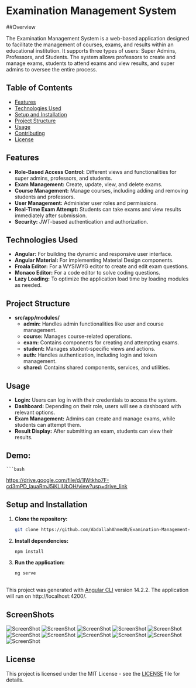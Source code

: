 # Examination Management System

##Overview

The Examination Management System is a web-based application designed to facilitate the management of courses, exams, and results within an educational institution. It supports three types of users: Super Admins, Professors, and Students. The system allows professors to create and manage exams, students to attend exams and view results, and super admins to oversee the entire process.

## Table of Contents

- [Features](#features)
- [Technologies Used](#technologies-used)
- [Setup and Installation](#setup-and-installation)
- [Project Structure](#project-structure)
- [Usage](#usage)
- [Contributing](#contributing)
- [License](#license)


## Features

- **Role-Based Access Control:** Different views and functionalities for super admins, professors, and students.
- **Exam Management:** Create, update, view, and delete exams.
- **Course Management:** Manage courses, including adding and removing students and professors.
- **User Management:** Administer user roles and permissions.
- **Real-Time Exam Attempt:** Students can take exams and view results immediately after submission.
- **Security:** JWT-based authentication and authorization.

## Technologies Used

- **Angular:** For building the dynamic and responsive user interface.
- **Angular Material:** For implementing Material Design components.
- **Froala Editor:** For a WYSIWYG editor to create and edit exam questions.
- **Monaco Editor:** For a code editor to solve coding questions.
- **Lazy Loading:** To optimize the application load time by loading modules as needed.

## Project Structure

- **src/app/modules/**
  - **admin:** Handles admin functionalities like user and course management.
  - **course:** Manages course-related operations.
  - **exam:** Contains components for creating and attempting exams.
  - **student:** Manages student-specific views and actions.
  - **auth:** Handles authentication, including login and token management.
  - **shared:** Contains shared components, services, and utilities.

## Usage

- **Login:** Users can log in with their credentials to access the system.
- **Dashboard:** Depending on their role, users will see a dashboard with relevant options.
- **Exam Management:** Admins can create and manage exams, while students can attempt them.
- **Result Display:** After submitting an exam, students can view their results.


## Demo:
    ```bash
  https://drive.google.com/file/d/1IWtkho7F-cd3mPD_lauaRmJ5iKLIUbOH/view?usp=drive_link

## Setup and Installation

1. **Clone the repository:**
   ```bash
   git clone https://github.com/AbdallahAhmed0/Examination-Management-System.git

2. **Install dependencies:**
   ```bash
   npm install

3. **Run the application:**
   ```bash
   ng serve
 
This project was generated with [Angular CLI](https://github.com/angular/angular-cli) version 14.2.2.
The application will run on http://localhost:4200/.


 ## ScreenShots
 
![ScreenShot](screenshots/dashboard.jpg)
![ScreenShot](screenshots/allstudent.jpg)
![ScreenShot](screenshots/allcourses.jpg)
![ScreenShot](screenshots/addexam.jpg)
![ScreenShot](screenshots/addquestion.jpg)
![ScreenShot](screenshots/startexam.jpg)
![ScreenShot](screenshots/solveexam1.jpg)
![ScreenShot](screenshots/solveexam2.jpg)
![ScreenShot](screenshots/solveexam3.jpg)
![ScreenShot](screenshots/answer1.jpg)
![ScreenShot](screenshots/answer2.jpg)

## License

This project is licensed under the MIT License - see the [LICENSE](LICENSE) file for details.




